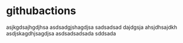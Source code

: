 # githubactions
asjkgdsajhgdjhsa
asdsadgjshagdjsa
sadsadsad
dajdgsja
ahsjdhsajdkh
asdjskagdhjsagdjsa
asdsadsadsada
sddsada
